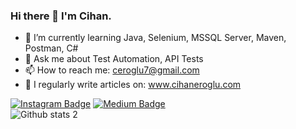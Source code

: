 ### Hi there 👋 I'm Cihan.

- 🌱 I’m currently learning Java, Selenium, MSSQL Server, Maven, Postman, C#
- 💬 Ask me about Test Automation, API Tests
- 📫 How to reach me: ceroglu7@gmail.com
- 💬 I regularly write articles on: www.cihaneroglu.com


[![Instagram Badge](https://img.shields.io/badge/-Instagram-C13584?style=flat-quare&labelColor=C13584&logo=instagram&logoColor=white&link=https://www.instagram.com/cihaneou)](link) 
[![Medium Badge](https://img.shields.io/badge/-Medium-757575?style=flat-quare&labelColor=757575&logo=Medium&logoColor=white&link=https://medium.com/cihan-ero%C4%9Flu-blog)](link) 
<br>
![Github stats 2](https://github-readme-stats.vercel.app/api?username=ceroglu7&show_icons=true&theme=radical)
